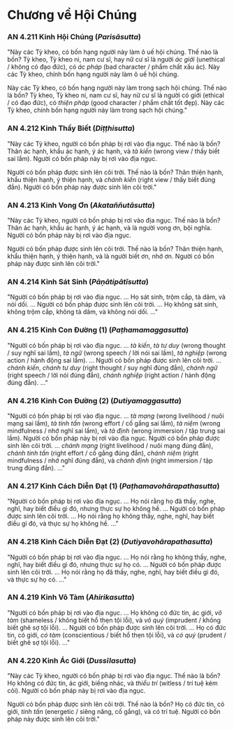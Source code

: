 # Chương về Hội Chúng

### AN 4.211 Kinh Hội Chúng (*Parisāsutta*)

"Này các Tỳ kheo, có bốn hạng người này làm ô uế hội chúng. Thế nào là bốn? Tỳ kheo, Tỳ kheo ni, nam cư sĩ, hay nữ cư sĩ là người *ác giới* (unethical / không có đạo đức), có *ác pháp* (bad character / phẩm chất xấu ác). Này các Tỳ kheo, chính bốn hạng người này làm ô uế hội chúng.

Này các Tỳ kheo, có bốn hạng người này làm trong sạch hội chúng. Thế nào là bốn? Tỳ kheo, Tỳ kheo ni, nam cư sĩ, hay nữ cư sĩ là người có giới (ethical / có đạo đức), có *thiện pháp* (good character / phẩm chất tốt đẹp). Này các Tỳ kheo, chính bốn hạng người này làm trong sạch hội chúng."

<!--pg-->
### AN 4.212 Kinh Thấy Biết (*Diṭṭhisutta*)

"Này các Tỳ kheo, người có bốn pháp bị rơi vào địa ngục. Thế nào là bốn? Thân ác hạnh, khẩu ác hạnh, ý ác hạnh, và *tà kiến* (wrong view / thấy biết sai lầm). Người có bốn pháp này bị rơi vào địa ngục.

Người có bốn pháp được sinh lên cõi trời. Thế nào là bốn? Thân thiện hạnh, khẩu thiện hạnh, ý thiện hạnh, và *chánh kiến* (right view / thấy biết đúng đắn). Người có bốn pháp này được sinh lên cõi trời."

<!--pg-->
### AN 4.213 Kinh Vong Ơn (*Akataññutāsutta*)

"Này các Tỳ kheo, người có bốn pháp bị rơi vào địa ngục. Thế nào là bốn? Thân ác hạnh, khẩu ác hạnh, ý ác hạnh, và là người vong ơn, bội nghĩa. Người có bốn pháp này bị rơi vào địa ngục.

Người có bốn pháp được sinh lên cõi trời. Thế nào là bốn? Thân thiện hạnh, khẩu thiện hạnh, ý thiện hạnh, và là người biết ơn, nhớ ơn. Người có bốn pháp này được sinh lên cõi trời."

<!--pg-->
### AN 4.214 Kinh Sát Sinh (*Pāṇātipātīsutta*)

"Người có bốn pháp bị rơi vào địa ngục. ... Họ sát sinh, trộm cắp, tà dâm, và nói dối. ... Người có bốn pháp được sinh lên cõi trời. ... Họ không sát sinh, không trộm cắp, không tà dâm, và không nói dối. ..."

<!--pg-->
### AN 4.215 Kinh Con Đường (1) (*Paṭhamamaggasutta*)

"Người có bốn pháp bị rơi vào địa ngục. ... *tà kiến*, *tà tư duy* (wrong thought / suy nghĩ sai lầm), *tà ngữ* (wrong speech / lời nói sai lầm), *tà nghiệp* (wrong action / hành động sai lầm). ... Người có bốn pháp được sinh lên cõi trời. ... *chánh kiến*, *chánh tư duy* (right thought / suy nghĩ đúng đắn), *chánh ngữ* (right speech / lời nói đúng đắn), *chánh nghiệp* (right action / hành động đúng đắn). ..."

<!--pg-->
### AN 4.216 Kinh Con Đường (2) (*Dutiyamaggasutta*)

"Người có bốn pháp bị rơi vào địa ngục. ... *tà mạng* (wrong livelihood / nuôi mạng sai lầm), *tà tinh tấn* (wrong effort / cố gắng sai lầm), *tà niệm* (wrong mindfulness / nhớ nghĩ sai lầm), và *tà định* (wrong immersion / tập trung sai lầm). Người có bốn pháp này bị rơi vào địa ngục. Người có bốn pháp được sinh lên cõi trời. ... *chánh mạng* (right livelihood / nuôi mạng đúng đắn), *chánh tinh tấn* (right effort / cố gắng đúng đắn), *chánh niệm* (right mindfulness / nhớ nghĩ đúng đắn), và *chánh định* (right immersion / tập trung đúng đắn). ..."

<!--pg-->
### AN 4.217 Kinh Cách Diễn Đạt (1) (*Paṭhamavohārapathasutta*)

"Người có bốn pháp bị rơi vào địa ngục. ... Họ nói rằng họ đã thấy, nghe, nghĩ, hay biết điều gì đó, nhưng thực sự họ không hề. ... Người có bốn pháp được sinh lên cõi trời. ... Họ nói rằng họ không thấy, nghe, nghĩ, hay biết điều gì đó, và thực sự họ không hề. ..."

<!--pg-->
### AN 4.218 Kinh Cách Diễn Đạt (2) (*Dutiyavohārapathasutta*)

"Người có bốn pháp bị rơi vào địa ngục. ... Họ nói rằng họ không thấy, nghe, nghĩ, hay biết điều gì đó, nhưng thực sự họ có. ... Người có bốn pháp được sinh lên cõi trời. ... Họ nói rằng họ đã thấy, nghe, nghĩ, hay biết điều gì đó, và thực sự họ có. ..."

<!--pg-->
### AN 4.219 Kinh Vô Tàm (*Ahirikasutta*)

"Người có bốn pháp bị rơi vào địa ngục. ... Họ không có đức tin, ác giới, *vô tàm* (shameless / không biết hổ thẹn tội lỗi), và *vô quý* (imprudent / không biết ghê sợ tội lỗi). ... Người có bốn pháp được sinh lên cõi trời. ... Họ có đức tin, có giới, *có tàm* (conscientious / biết hổ thẹn tội lỗi), và *có quý* (prudent / biết ghê sợ tội lỗi). ..."

<!--pg-->
### AN 4.220 Kinh Ác Giới (*Dussīlasutta*)

"Này các Tỳ kheo, người có bốn pháp bị rơi vào địa ngục. Thế nào là bốn? Họ không có đức tin, ác giới, biếng nhác, và *thiểu trí* (witless / trí tuệ kém cỏi). Người có bốn pháp này bị rơi vào địa ngục.

Người có bốn pháp được sinh lên cõi trời. Thế nào là bốn? Họ có đức tin, có giới, *tinh tấn* (energetic / siêng năng, cố gắng), và có trí tuệ. Người có bốn pháp này được sinh lên cõi trời."